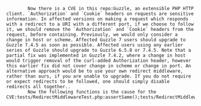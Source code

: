 
            Now there is a CVE in this repo:Guzzle, an extensible PHP HTTP client. `Authorization` and `Cookie` headers on requests are sensitive information. In affected versions on making a request which responds with a redirect to a URI with a different port, if we choose to follow it, we should remove the `Authorization` and `Cookie` headers from the request, before containing. Previously, we would only consider a change in host or scheme. Affected Guzzle 7 users should upgrade to Guzzle 7.4.5 as soon as possible. Affected users using any earlier series of Guzzle should upgrade to Guzzle 6.5.8 or 7.4.5. Note that a partial fix was implemented in Guzzle 7.4.2, where a change in host would trigger removal of the curl-added Authorization header, however this earlier fix did not cover change in scheme or change in port. An alternative approach would be to use your own redirect middleware, rather than ours, if you are unable to upgrade. If you do not require or expect redirects to be followed, one should simply disable redirects all together..
            Now the following functions is the cause for the CVE:tests/RedirectMiddlewareTest.php:assertSame();tests/RedirectMiddlewareTest.php:assertSame();tests/RedirectMiddlewareTest.php:crossOriginRedirectProvider();tests/RedirectMiddlewareTest.php:crossOriginRedirectProvider();tests/RedirectMiddlewareTest.php:testNotRemoveAuthorizationHeaderOnRedirect();tests/RedirectMiddlewareTest.php:testNotRemoveAuthorizationHeaderOnRedirect();tests/RedirectMiddlewareTest.php:testRemoveCurlAuthorizationOptionsOnRedirect();tests/RedirectMiddlewareTest.php:testRemoveCurlAuthorizationOptionsOnRedirectCrossHost();tests/RedirectMiddlewareTest.php:testRemoveCurlAuthorizationOptionsOnRedirectCrossPort();tests/RedirectMiddlewareTest.php:testRemoveCurlAuthorizationOptionsOnRedirectCrossScheme();tests/RedirectMiddlewareTest.php:testRemoveCurlAuthorizationOptionsOnRedirectCrossSchemeSamePort();src/RedirectMiddleware.php:checkRedirect();src/RedirectMiddleware.php:checkRedirect();
            